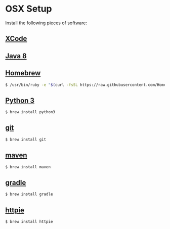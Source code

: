 # OSX Setup

Install the following pieces of software: 

## [XCode](http://developer.apple.com/xcode/)

## [Java 8](https://java.com/en/download/)

## [Homebrew](http://brew.sh)

```bash
$ /usr/bin/ruby -e "$(curl -fsSL https://raw.githubusercontent.com/Homebrew/install/master/install)"
```

## [Python 3](https://www.python.org)
```bash
$ brew install python3
```

## [git](https://git-scm.com)
```bash
$ brew install git
```

## [maven](http://maven.apache.org)
```bash
$ brew install maven
```

## [gradle](http://maven.apache.org)
```bash
$ brew install gradle
```

## [httpie](https://github.com/jkbrzt/httpie)
```bash
$ brew install httpie
```
